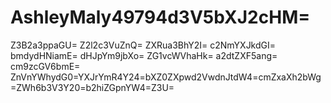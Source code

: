 # AshleyMaly49794d3V5bXJ2cHM=
Z3B2a3ppaGU=
Z2l2c3VuZnQ=
ZXRua3BhY2I=
c2NmYXJkdGI=
bmdydHNiamE=
dHJpYm9jbXo=
ZG1vcWVhaHk=
a2dtZXF5ang=
cm9zcGV6bmE=
ZnVnYWhydG0=YXJrYmR4Y24=bXZ0ZXpwd2VwdnJtdW4=cmZxaXh2bWg=ZWh6b3V3Y20=b2hiZGpnYW4=Z3U=
